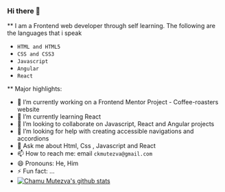 ### Hi there 👋


** I am a Frontend web developer through self learning. 
The following are the languages that i speak
- `HTML and HTML5`
- `CSS and CSS3`
- `Javascript`
- `Angular`
-  `React`

** Major highlights:

- 🔭 I’m currently working on a Frontend Mentor Project - Coffee-roasters website
- 🌱 I’m currently learning React
- 👯 I’m looking to collaborate on Javascript, React and Angular projects
- 🤔 I’m looking for help with creating accessible navigations and accordions
- 💬 Ask me about Html, Css , Javascript and React
- 📫 How to reach me: email `ckmutezva@gmail.com`
- 😄 Pronouns: He, Him
- ⚡ Fun fact: ...
- [![Chamu Mutezva's github stats](https://github-readme-stats.vercel.app/api?username=ChamuMutezva)](https://github.com/anuraghazra/github-readme-stats)






